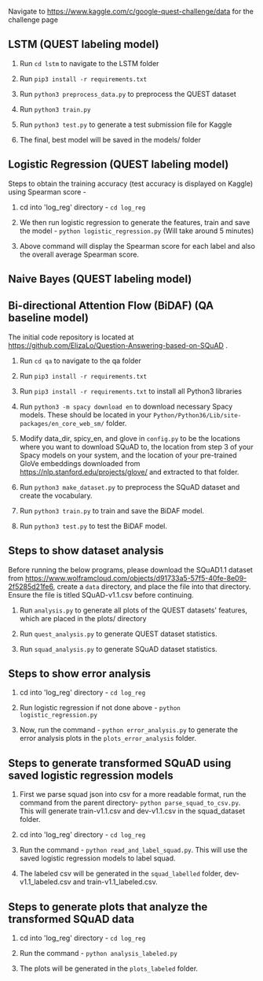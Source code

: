 Navigate to https://www.kaggle.com/c/google-quest-challenge/data for the challenge page

## LSTM (QUEST labeling model)

1. Run `cd lstm` to navigate to the LSTM folder

2. Run `pip3 install -r requirements.txt`

3. Run `python3 preprocess_data.py` to preprocess the QUEST dataset

4. Run `python3 train.py`

5. Run `python3 test.py` to generate a test submission file for Kaggle

6. The final, best model will be saved in the models/ folder

## Logistic Regression (QUEST labeling model)

Steps to obtain the training accuracy (test accuracy is displayed on Kaggle) using Spearman score -

1. cd into 'log_reg' directory - `cd log_reg`

2. We then run logistic regression to generate the features, train and save the model - `python logistic_regression.py` (Will take around 5 minutes)

3. Above command will display the Spearman score for each label and also the overall average Spearman score.

## Naive Bayes (QUEST labeling model)

## Bi-directional Attention Flow (BiDAF) (QA baseline model)

The initial code repository is located at https://github.com/ElizaLo/Question-Answering-based-on-SQuAD .

1. Run `cd qa` to navigate to the qa folder

2. Run `pip3 install -r requirements.txt`

3. Run `pip3 install -r requirements.txt` to install all Python3 libraries

4. Run `python3 -m spacy download en` to download necessary Spacy models. These should be located in your `Python/Python36/Lib/site-packages/en_core_web_sm/` folder.

5. Modify data_dir, spicy_en, and glove in `config.py` to be the locations where you want to download SQuAD to, the location from step 3 of your Spacy models on your system, and the location of your pre-trained GloVe embeddings downloaded from https://nlp.stanford.edu/projects/glove/ and extracted to that folder.

6. Run `python3 make_dataset.py` to preprocess the SQuAD dataset and create the vocabulary.

7. Run `python3 train.py` to train and save the BiDAF model.

8. Run `python3 test.py` to test the BiDAF model.

## Steps to show dataset analysis

Before running the below programs, please download the SQuAD1.1 dataset from https://www.wolframcloud.com/objects/d91733a5-57f5-40fe-8e09-2f5285d21fe6, create a `data` directory, and place the file into that directory. Ensure the file is titled SQuAD-v1.1.csv before continuing.

1. Run `analysis.py` to generate all plots of the QUEST datasets' features, which are placed in the plots/ directory

2. Run `quest_analysis.py` to generate QUEST dataset statistics.

3. Run `squad_analysis.py` to generate SQuAD dataset statistics.

## Steps to show error analysis

1. cd into 'log_reg' directory - `cd log_reg`

2. Run logistic regression if not done above - `python logistic_regression.py`

3. Now, run the command - `python error_analysis.py` to generate the error analysis plots in the `plots_error_analysis` folder.

## Steps to generate transformed SQuAD using saved logistic regression models

1. First we parse squad json into csv for a more readable format, run the command from the parent directory- `python parse_squad_to_csv.py`. This will generate train-v1.1.csv and dev-v1.1.csv in the squad_dataset folder.

2. cd into 'log_reg' directory - `cd log_reg`

3. Run the command - `python read_and_label_squad.py`. This will use the saved logistic regression models to label squad.

3. The labeled csv will be generated in the `squad_labelled` folder, dev-v1.1_labeled.csv and train-v1.1_labeled.csv.

## Steps to generate plots that analyze the transformed SQuAD data

1. cd into 'log_reg' directory - `cd log_reg`

2. Run the command - `python analysis_labeled.py`

3. The plots will be generated in the `plots_labeled` folder.
